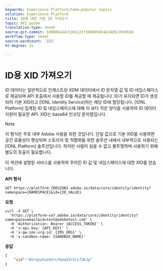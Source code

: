 ```yaml
---
keywords: Experience Platform;home;popular topics
solution: Experience Platform
title: ID에 대한 기본 ID 가져오기
topic: API guide
translation-type: tm+mt
source-git-commit: bd9884a24c5301121f30090946ab24d9c394db1b
workflow-type: tm+mt
source-wordcount: '151'
ht-degree: 1%

---
```



# ID용 XID 가져오기

ID 데이터는 일반적으로 인제스트된 XDM 데이터에서 ID 문자열 값 및 ID 네임스페이스로 제공되며 API 호출에서 사용할 ID를 제공할 때 제공됩니다. ID가 유지되면 ID가 생성되어 기본 XID라고 [!DNL Identity Service]하는 해당 ID에 할당됩니다. [!DNL Platform] 집계된 ID 및 네임스페이스에 대해 이 보다 작은 양식을 사용하여 ID 데이터 지원이 필요한 API. XID는 base64 인코딩 문자열입니다.

>[!NOTE]
>
>이 형식은 주로 내부 Adobe 사용을 위한 것입니다. 단일 값으로 기본 XID를 사용하면 공간 효율성이 향상되며 스토리지 및 직렬화를 위한 솔루션 내에서 내부적으로 사용되는 [!DNL Platform] 솔루션입니다. 하지만 사람이 읽을 수 없고 불투명하며 사용하기 위해 별도의 호출이 필요합니다.

이 섹션에 설명된 서비스를 사용하여 주어진 ID 값 및 네임스페이스에 대한 XID를 얻습니다.

**API 형식**

```http
GET https://platform-{REGION}.adobe.io/data/core/identity/identity?namespace={NAMESPACE}&id={ID_VALUE}
```

**요청**

```shell
curl -X GET \
  'https://platform-va7.adobe.io/data/core/identity/identity?namespace=email&id=test@adobetest.com' \
  -H 'Authorization: Bearer {ACCESS_TOKEN}' \
  -H 'x-api-key: {API_KEY}' \
  -H 'x-gw-ims-org-id: {IMS_ORG}' \
  -H 'x-sandbox-name: {SANDBOX_NAME}'
```

**응답**

```json
{
    "xid":"BVrqzwVuzbXrLfmnaG3rXrLf3KJg"
}
```
